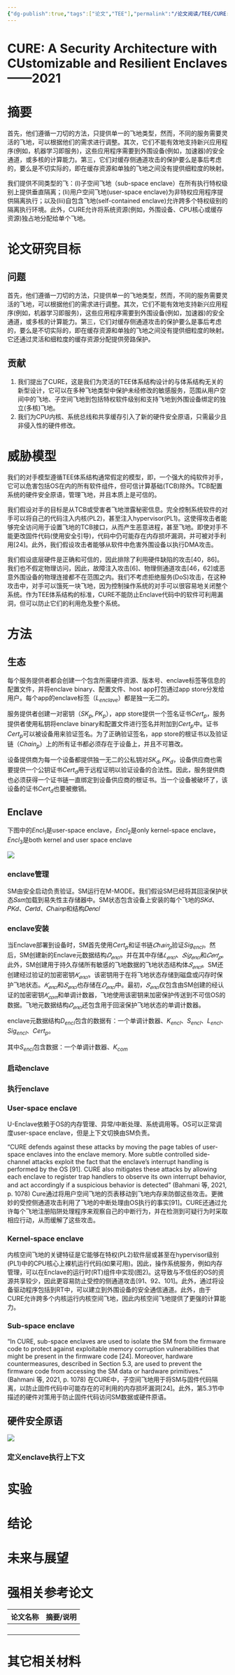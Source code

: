 ```yaml
---
{"dg-publish":true,"tags":["论文","TEE"],"permalink":"/论文阅读/TEE/CURE: A Security Architecture with CUstomizable and Resilient Enclaves——2021/","dgPassFrontmatter":true}
---
```



# CURE: A Security Architecture with CUstomizable and Resilient Enclaves——2021

# **摘要**

首先，他们遵循一刀切的方法，只提供单一的飞地类型，然而，不同的服务需要灵活的飞地，可以根据他们的需求进行调整。其次，它们不能有效地支持新兴应用程序(例如，机器学习即服务)，这些应用程序需要到外围设备(例如，加速器)的安全通道，或多核的计算能力。第三，它们对缓存侧通道攻击的保护要么是事后考虑的，要么是不切实际的，即在缓存资源和单独的飞地之间没有提供细粒度的映射。

我们提供不同类型的飞：(I)子空间飞地（sub-space enclave）在所有执行特权级别上提供垂直隔离；(Ii)用户空间飞地(user-space enclave)为非特权应用程序提供隔离执行；以及(Iii)自包含飞地(self-contained enclave)允许跨多个特权级别的隔离执行环境。此外，CURE允许将系统资源(例如，外围设备、CPU核心或缓存资源)独占地分配给单个飞地。

# **论文研究目标**

## **问题**

首先，他们遵循一刀切的方法，只提供单一的飞地类型，然而，不同的服务需要灵活的飞地，可以根据他们的需求进行调整。其次，它们不能有效地支持新兴应用程序(例如，机器学习即服务)，这些应用程序需要到外围设备(例如，加速器)的安全通道，或多核的计算能力。第三，它们对缓存侧通道攻击的保护要么是事后考虑的，要么是不切实际的，即在缓存资源和单独的飞地之间没有提供细粒度的映射。它还通过灵活和细粒度的缓存资源分配提供旁路保护。

## 贡献

1. 我们提出了CURE，这是我们为灵活的TEE体系结构设计的与体系结构无关的新型设计，它可以在多种飞地类型中保护未经修改的敏感服务，范围从用户空间中的飞地、子空间飞地到包括特权软件级别和支持飞地到外围设备绑定的独立(多核)飞地。
1. 我们为CPU内核、系统总线和共享缓存引入了新的硬件安全原语，只需最少且非侵入性的硬件修改。

# 威胁模型

我们的对手模型遵循TEE体系结构通常假定的模型，即，一个强大的纯软件对手，它可以危害包括OS在内的所有软件组件，但可信计算基础(TCB)除外。TCB配置系统的硬件安全原语，管理飞地，并且本质上是可信的。

我们假设对手的目标是从TCB或受害者飞地泄露秘密信息。完全控制系统软件的对手可以将自己的代码注入内核(PL2)，甚至注入hypervisor(PL1)。这使得攻击者能够完全访问用于设置飞地的TCB接口，从而产生恶意进程，甚至飞地。即使对手不能更改固件代码(使用安全引导)，代码中仍可能存在内存损坏漏洞，并可被对手利用[24]。此外，我们假设攻击者能够从软件中危害外围设备以执行DMA攻击。

我们假设底层硬件是正确和可信的，因此排除了利用硬件缺陷的攻击[40，86]。我们也不假定物理访问，因此，故障注入攻击[6]、物理侧通道攻击[46，62]或恶意外围设备的物理连接都不在范围之内。我们不考虑拒绝服务(DoS)攻击，在这种攻击中，对手可以饿死一块飞地，因为控制操作系统的对手可以很容易地关闭整个系统。作为TEE体系结构的标准，CURE不能防止Enclave代码中的软件可利用漏洞，但可以防止它们的利用危及整个系统。

# **方法**

## 生态

每个服务提供者都会创建一个包含所需硬件资源、版本号、enclave标签等信息的配置文件，并将enclave binary、配置文件、host app打包通过app store分发给用户。每个app的enclave标签（$L_{enclave}$）都是独一无二的。

服务提供者创建一对密钥（$SK_{p}, PK_{p}$），app store提供一个签名证书$Cert_p$，服务提供者使用私钥将enclave binary和配置文件进行签名并附加到$Cert_p$中。证书$Cert_p$可以被设备用来验证签名。为了正确验证签名，app store的根证书以及验证链（$Chain_p$）上的所有证书都必须存在于设备上，并且不可篡改。

设备提供商为每一个设备都提供独一无二的公私钥对$SK_{d}, PK_{d}$，设备供应商也需要提供一个公钥证书$Cert_d$用于远程证明以验证设备的合法性。因此，服务提供商也必须获得一个证书链一直绑定到设备供应商的根证书。当一个设备被破坏了，该设备的证书$Cert_d$也要被撤销。

## Enclave

下图中的$Encl_1$是user-space enclave，$Encl_2$是only kernel-space enclave，$Encl_3$是both kernel and user space enclave

![](https://imp-repo-1300501708.cos.ap-beijing.myqcloud.com/boxcna7OHrPlcDzqkoZ6xd9lLud.png)

### enclave管理

SM由安全启动负责验证。SM运行在M-MODE。我们假设SM已经将其回滚保护状态𝑆𝑠𝑚加载到易失性主存储器中。SM状态包含设备上安装的每个飞地的𝑆𝐾𝑑、𝑃𝐾𝑑、𝐶𝑒𝑟𝑡𝑑、𝐶ℎ𝑎𝑖𝑛𝑝和结构𝐷𝑒𝑛𝑐𝑙

### enclave安装

当Enclave部署到设备时，SM首先使用$Cert_p$和证书链$𝐶ℎ𝑎𝑖𝑛_𝑝$验证$Sig_{encl}$。然后，SM创建新的Enclave元数据结构$𝐷_{𝑒𝑛𝑐𝑙}$，并在其中存储$𝐿_{𝑒𝑛𝑐𝑙}$、$𝑆𝑖𝑔_{𝑒𝑛𝑐𝑙}$和$𝐶𝑒𝑟𝑡_𝑝$。此外，SM创建用于持久存储所有敏感的飞地数据的飞地状态结构体$𝑆_{𝑒𝑛𝑐𝑙}$。SM还创建经过验证的加密密钥$𝐾_{𝑒𝑛𝑐𝑙}$，该密钥用于在将飞地状态存储到磁盘或闪存时保护飞地状态。$𝐾_{𝑒𝑛𝑐𝑙}$和$𝑆_{𝑒𝑛𝑐𝑙}$也存储在$𝐷_{𝑒𝑛𝑐𝑙}$中。最初，$𝑆_{𝑒𝑛𝑐𝑙}$仅包含由SM创建的经认证的加密密钥$𝐾_{𝑐𝑜𝑚}$和单调计数器，飞地使用该密钥来加密保护传送到不可信OS的数据。飞地元数据结构$𝐷_{𝑒𝑛𝑐𝑙}$还包含用于回滚保护飞地状态的单调计数器。

enclave元数据结构$D_{encl}$包含的数据有：一个单调计数器、$K_{encl}$、$S_{encl}$、$L_{encl}$、$Sig_{encl}$、$Cert_p$。

其中$S_{encl}$包含数据：一个单调计数器、$K_{com}$

### 启动enclave

### 执行enclave

### User-space enclave

U-Enclave依赖于OS的内存管理、异常/中断处理、系统调用等。OS可以正常调度user-space enclave，但是上下文切换由SM负责。

“CURE defends against these attacks by moving the page tables of user-space enclaves into the enclave memory. More subtle controlled side-channel attacks exploit the fact that the enclave’s interrupt handling is performed by the OS [91]. CURE also mitigates these attacks by allowing each enclave to register trap handlers to observe its own interrupt behavior, and act accordingly if a suspicious behavior is detected” (Bahmani 等, 2021, p. 1078) Cure通过将用户空间飞地的页表移动到飞地内存来防御这些攻击。更微妙的受控侧通道攻击利用了飞地的中断处理由OS执行的事实[91]。CURE还通过允许每个飞地注册陷阱处理程序来观察自己的中断行为，并在检测到可疑行为时采取相应行动，从而缓解了这些攻击。

### Kernel-space enclave

内核空间飞地的关键特征是它能够在特权(PL2)软件层或甚至在hypervisor级别(PL1)中的CPU核心上裸机运行代码(如果可用)。因此，操作系统服务，例如内存管理，可以在Enclave的运行时(RT)组件中实现(图2)。这导致与不信任的OS的资源共享较少，因此更容易防止受控的侧通道攻击[91、92、101]。此外，通过将设备驱动程序包括到RT中，可以建立到外围设备的安全通信通道。此外，由于CURE允许跨多个内核运行内核空间飞地，因此内核空间飞地提供了更强的计算能力。

### Sub-space enclave

“In CURE, sub-space enclaves are used to isolate the SM from the firmware code to protect against exploitable memory corruption vulnerabilities that might be present in the firmware code [24]. Moreover, hardware countermeasures, described in Section 5.3, are used to prevent the firmware code from accessing the SM data or hardware primitives.” (Bahmani 等, 2021, p. 1078) 在CURE中，子空间飞地用于将SM与固件代码隔离，以防止固件代码中可能存在的可利用的内存损坏漏洞[24]。此外，第5.3节中描述的硬件对策用于防止固件代码访问SM数据或硬件原语。

## 硬件安全原语

![](https://imp-repo-1300501708.cos.ap-beijing.myqcloud.com/boxcnSa8MJNp4Czlylq8tBvqWVb.png)

### 定义enclave执行上下文



# **实验**

# **结论**

# **未来与展望**

# **强相关参考论文**

|论文名称 |摘要/说明 |
|---|---|
| | |
| | |
| | |
| | |
# 其它相关材料




